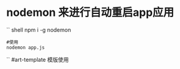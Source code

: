 # nodemon 来进行自动重启app应用

``
    shell 
    npm i -g nodemon
    
    #使用 
    nodemon app.js
    
``
#art-template 模版使用
